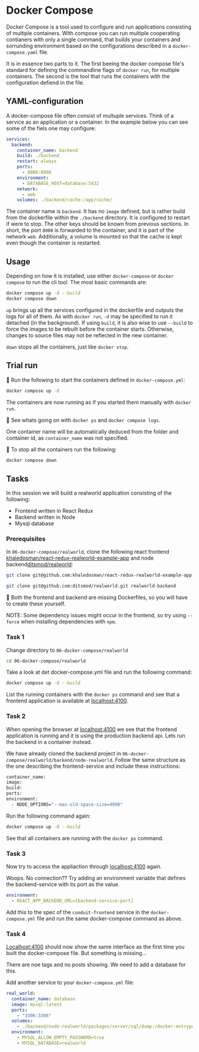 # Docker Compose

Docker Compose is a tool used to configure and run applications consisting of
multiple containers. With compose you can run multiple cooperating contianers
with only a single command, that builds your containers and sorrunding
environment based on the configurations described in a `docker-compose.yaml`
file.

It is in essence two parts to it. The first beeing the docker compose file's
standard for defining the commandline flags of `docker run`, for multiple
containers. The second is the tool that runs the containers with the
configuration defiend in the file.

## YAML-configuration

A docker-compose file often consist of multuple services. Think of a service as
an application or a container. In the example below you can see some of the
fiels one may configure:

```yaml
services:
  backend:
    container_name: backend
    build: ./backend
    restart: always
    ports:
      - 8000:8000
    environment:
      - DATABASE_HOST=database:5432
    network:
      - web
    volumes: ./backend/cache:/app/cache/
```

The container name is `backend`. It has no `image` defined, but is rather build
from the dockerfile within the `./backend` directory. It is configured to
restart if were to stop. The other keys should be known from previous sections.
In short, the port `8000` is forwarded to the container, and it is part of the
network `web`. Additionally, a volume is mounted so that the cache is kept even
though the container is restarted.

## Usage

Depending on how it is installed, use either `docker-compose` or `docker
compose` to run the cli tool. The most basic commands are:

```bash
docker compose up -d --build
docker compose down
```

`up` brings up all the services configured in the dockerfile and outputs the
logs for all of them. As with `docker run`, `-d` may be specified to run it
detached (in the background). If using `build`, it is also wise to use `--build`
to force the images to be rebuilt before the container starts. Otherwise,
changes to source files may not be reflected in the new container.

`down` stops all the containers, just like `docker stop`.

## Trial run

📝 Run the following to start the containers defined in `docker-compose.yml`:

```bash
docker compose up -d
```

The containers are now running as if you started them manually with `docker run`.

📝 See whats going on with `docker ps` and `docker compose logs`.

One container name will be automatically deduced from the folder and container
id, as `container_name` was not specified.

📝 To stop all the containers run the following:

```bash
docker compose down
```

## Tasks

In this session we will build a realworld application consisting of the
following:

- Frontend written in React Redux
- Backend written in Node
- Mysql database

### Prerequisites

In `06-docker-compose/realworld`, clone the following react frontend
[khaledosman/react-redux-realworld-example-app](https://github.com/khaledosman/react-redux-realworld-example-app)
and node
backend[ditsmod/realworld](https://github.com/ditsmod/realworld#getting-started):

```bash
git clone git@github.com:khaledosman/react-redux-realworld-example-app.git realworld-frontend

git clone git@github.com:ditsmod/realworld.git realworld-backend
```

📝 Both the frontend and backend are missing Dockerfiles, so you will have to
create these yourself.

NOTE: Some dependency issues might occur in the frontend, so try using `--force`
when installing dependencies with `npm`.

### Task 1

Change directory to `06-docker-compose/realworld`

```bash
cd 06-docker-compose/realworld
```

Take a look at det docker-compose.yml file and run the following command:

```bash
docker compose up -d --build
```

List the running containers with the `docker ps` command and see that a frontend
application is available at [localhost:4100](localhost:4100).

### Task 2

When opening the browser at [localhost:4100](localhost:4100) we see that the
frontend application is running and it is using the production backend api. Lets
run the backend in a container instead.

We have already cloned the backend project in
`06-docker-compose/realworld/backend/node-realworld`. Follow the same structure
as the one describing the frontend-service and include these instructions:

```bash
container_name:
image:
build:
ports:
environment:
  - NODE_OPTIONS="--max-old-space-size=4096"
```

Run the following command again:

```bash
docker compose up -d --build
```

See that all containers are running with the `docker ps` command.

### Task 3

Now try to access the appliaction through [localhost:4100](localhost:4100)
again.

Woops. No connection?? Try adding an environment variable that defines the
backend-service with its port as the value.

```yaml
environment:
  - REACT_APP_BACKEND_URL=[backend-service:port]
```

Add this to the spec of the `conduit-frontend` service in the
`docker-compose.yml` file and run the same docker-compose command as above.

### Task 4

[Localhost:4100](localhost:4100) should now show the same interface as the first
time you built the docker-compose file. But something is missing...

There are noe tags and no posts showing. We need to add a database for this.

Add another service to your `docker-compose.yml` file:

```yaml
real_world:
  container_name: database
  image: mysql:latest
  ports:
    - "3306:3306"
  volumes:
    - ./backend/node-realworld/packages/server/sql/dump:/docker-entrypoint-initdb.d/
  environment:
    - MYSQL_ALLOW_EMPTY_PASSWORD=true
    - MYSQL_DATABASE=realworld
```
